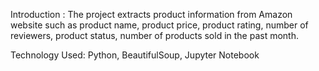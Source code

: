 Introduction : The project extracts product information from Amazon website such as product name, product price, product rating, number of reviewers, product status, number of products sold in the past month.

Technology Used: Python, BeautifulSoup, Jupyter Notebook
